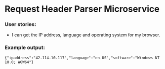# Request Header Parser Microservice

### User stories:

- I can get the IP address, language and operating system for my browser.

### Example output:
`{"ipaddress":"42.114.10.117","language":"en-US","software":"Windows NT 10.0; WOW64"}`
